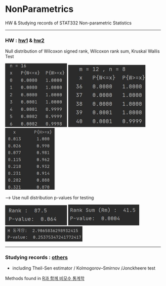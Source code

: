# NonParametrics
HW & Studying records of STAT332 Non-parametric Statistics

--------------------------------------------------------------------
### HW : [hw1](./hw1) & [hw2](./hw2)
Null distribution of Wilcoxon signed rank, Wilcoxon rank sum, Kruskal Wallis Test
<div>
  <img width="200" src="https://github.com/goodnightng0/NonParametrics/blob/main/hw_demo/hw1_signedrank.jpg">
  <img width="250" src="https://github.com/goodnightng0/NonParametrics/blob/main/hw_demo/hw1_ranksum.jpg">
  <img width="160" src="https://github.com/goodnightng0/NonParametrics/blob/main/hw_demo/hw1_kruskal.jpg">
 </div>
 
 
 --> Use null distribution p-values for testing
 <div>
  <img width="200" src="https://github.com/goodnightng0/NonParametrics/blob/main/hw_demo/hw2_signedrank.jpg">
  <img width="230" src="https://github.com/goodnightng0/NonParametrics/blob/main/hw_demo/hw2_ranksum.jpg">
  <img width="250" src="https://github.com/goodnightng0/NonParametrics/blob/main/hw_demo/hw2_kruskal.jpg">
 </div>
 
 --------------------------------------------------------------------
 
### Studying records : [others](./others)
- including Theil-Sen estimator / Kolmogorov–Smirnov /Jonckheere test

Methods found in [R과 함께 비모수 통계학](https://www.aladin.co.kr/shop/wproduct.aspx?ItemId=53430780)
